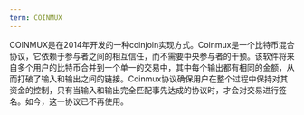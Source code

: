 ```yaml
---
term: COINMUX
---
```


COINMUX是在2014年开发的一种coinjoin实现方式。Coinmux是一个比特币混合协议，它依赖于参与者之间的相互信任，而不需要中央参与者的干预。该软件将来自多个用户的比特币合并到一个单一的交易中，其中每个输出都有相同的金额，从而打破了输入和输出之间的链接。Coinmux协议确保用户在整个过程中保持对其资金的控制，只有当输入和输出完全匹配事先达成的协议时，才会对交易进行签名。如今，这一协议已不再使用。